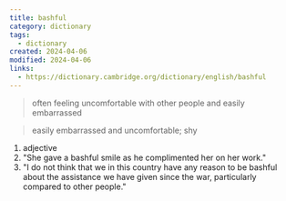 ```yaml
---
title: bashful
category: dictionary
tags:
  - dictionary
created: 2024-04-06
modified: 2024-04-06
links:
  - https://dictionary.cambridge.org/dictionary/english/bashful
---
```


>often feeling uncomfortable with other people and easily embarrassed

>easily embarrassed and uncomfortable; shy

1. adjective
2. "She gave a bashful smile as he complimented her on her work."
3. "I do not think that we in this country have any reason to be bashful about the assistance we have given since the war, particularly compared to other people."

